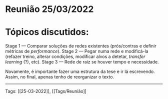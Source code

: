 # Reunião 25/03/2022
# Tópicos discutidos:

Stage 1 — Comparar soluções de redes existentes (prós/contras e definir métricas de *performance*).
Stage 2 — Pegar numa rede e modificá-la (refazer treino, alterar condições, modificar alvos a detetar, *transfer learning* (?), etc).
Stage 3 — Rede de raiz se houver tempo e necessidade. 

Novamente, é importante fazer uma estrutura da tese e ir lá escrevendo. Assim, no final, apenas tenho de reorganizar o texto.



----
Tags:
[[25-03-2022]], [[Tags/Reunião]]